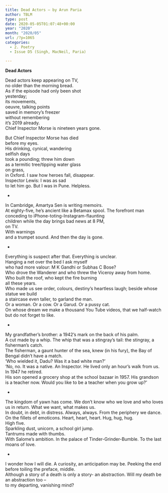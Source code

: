 ```yaml
---
title: Dead Actors – by Arun Paria
author: TBLM
type: post
date: 2020-05-05T01:07:48+00:00
year: "2020"
month: "2020/05"
url: /?p=1065
categories:
  - 2. Poetry
  - Issue D5 (Singh, MacNeil, Paria)

---
```

**Dead Actors**

Dead actors keep appearing on TV,  
no older than the morning bread.  
As if the episode had only been shot  
yesterday;  
its movements,  
oeuvre, talking points  
saved in memory&#8217;s freezer  
without remembering  
it&#8217;s 2019 already.  
Chief Inspector Morse is nineteen years gone.

But Chief Inspector Morse has died  
before my eyes.  
His drinking, cynical, wandering  
selfish days  
took a pounding; threw him down  
as a termitic tree/tipping water glass  
on grass,  
in Oxford. I saw how heroes fall, disappear.  
Inspector Lewis: I was as sad  
to let him go. But I was in Pune. Helpless.

*

In Cambridge, Amartya Sen is writing memoirs.  
At eighty-five, he’s ancient like a Betamax spool. The forefront man  
conceding to iPhone-toting-Instagram-flaunting  
children while the day brings bad news at 8 PM,  
on TV.  
With warnings  
and a trumpet sound. And then the day is gone.

*

Everything is suspect after that. Everything is unclear.  
Hanging a net over the bed I ask myself  
who had more valour: M K Gandhi or Subhas C Bose?  
Who drove the Wanderer and who threw the Viceroy away from home.  
Who built the roof, who kept the fire burning  
all these years.  
Who made us see order, colours, destiny&#8217;s heartless laugh; beside whose statue we build  
a staircase even taller, to garland the man.  
Or a woman. Or a cow. Or a Garud. Or a pussy cat.  
On whose dream we make a thousand You Tube videos, that we half-watch  
but do not forget to like.

*

My grandfather&#8217;s brother: a 1942&#8217;s mark on the back of his palm.  
A cut made by a whip. The whip that was a stingray&#8217;s tail: the stingray, a fisherman&#8217;s catch.  
The fisherman, a gaunt hunter of the sea, knew (in his fury), the Bay of Bengal didn&#8217;t have a match.  
&#8216;Who wielded it, Dadu? Was it a bad white man?&#8217;  
&#8216;No, no. It was a native. An Inspector. He lived only an hour&#8217;s walk from us.  
In 1947 he retired.  
His son opened a grocery shop at the school bazaar in 1957. His grandson is a teacher now. Would you like to be a teacher when you grow up?’

*

The kingdom of yawn has come. We don&#8217;t know who we love and who loves us in return. What we want, what makes us.  
In doubt, in debt, in distress. Always, always. From the periphery we dance. On the fillets of emoticons. Heart, heart, heart. Hug, hug, hug.  
High five.  
Sparkling dust, unicorn, a school girl jump.  
Tantrums made with thumbs.  
With Salome&#8217;s ambition. In the palace of Tinder-Grinder-Bumble. To the last moans of love.

*

I wonder how I will die. A curiosity, an anticipation may be. Peeking the end before toiling the preface, middle.  
Although a story of a death is only a story- an abstraction. Will my death be an abstraction too &#8211;  
to my departing, vanishing mind?